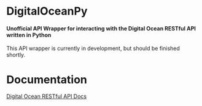 # DigitalOceanPy
#### Unofficial API Wrapper for interacting with the Digital Ocean RESTful API written in Python

This API wrapper is currently in development, but should be finished shortly.

# Documentation
[Digital Ocean RESTful API Docs](https://developers.digitalocean.com/documentation/v2/ "DigitalOcean API Documentation")